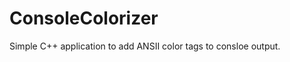 ConsoleColorizer
================

Simple C++ application to add ANSII color tags to consloe output.